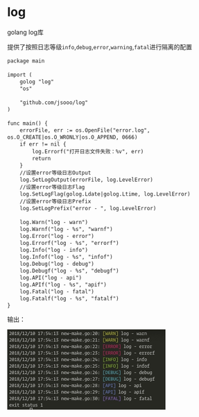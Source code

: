 # log
golang log库

提供了按照日志等级`info`,`debug`,`error`,`warning`,`fatal`进行隔离的配置

```  golang
package main

import (
	golog "log"
	"os"

	"github.com/jsooo/log"
)

func main() {
	errorFile, err := os.OpenFile("error.log", os.O_CREATE|os.O_WRONLY|os.O_APPEND, 0666)
	if err != nil {
		log.Errorf("打开日志文件失败：%v", err)
		return
	}
	//设置error等级日志Output
	log.SetLogOutput(errorFile, log.LevelError)
	//设置error等级日志Flag
	log.SetLogFlag(golog.Ldate|golog.Ltime, log.LevelError)
	//设置error等级日志Prefix
	log.SetLogPrefix("error - ", log.LevelError)

	log.Warn("log - warn")
	log.Warnf("log - %s", "warnf")
	log.Error("log - error")
	log.Errorf("log - %s", "errorf")
	log.Info("log - info")
	log.Infof("log - %s", "infof")
	log.Debug("log - debug")
	log.Debugf("log - %s", "debugf")
	log.API("log - api")
	log.APIf("log - %s", "apif")
	log.Fatal("log - fatal")
	log.Fatalf("log - %s", "fatalf")
}

```

输出：

![image](https://github.com/jsooo/log/blob/master/demo/demo.jpg)
